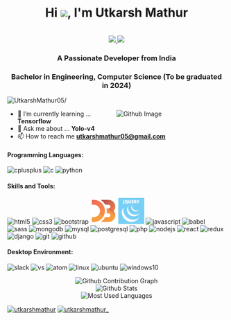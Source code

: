 <h1 align="center">Hi <img src="https://raw.githubusercontent.com/iampavangandhi/iampavangandhi/master/gifs/Hi.gif" width="30px">, I'm Utkarsh Mathur</h1>
 <p align="center"><br/>
   <a href="https://www.linkedin.com/in/iamutkarshmathur05/">
    <img src="https://img.shields.io/badge/linkedin-utkarsh-yellow">
  </a>
  
  <a href="https://www.instagram.com/iamutkarshmathur/">
    <img src="https://img.shields.io/badge/instagram-utkarsh_-pink">
  </a>
</p>

<h3 align="center">A Passionate Developer from India</h3>
<h3 align="center">Bachelor in Engineering, Computer Science (To be graduated in 2024)</h3>
<p align="left"> <img src=https://komarev.com/ghpvc/?username=MathurUtkarsh alt=UtkarshMathur05/></p>


<img width="50%" align="right" alt="Github Image" src="https://raw.githubusercontent.com/onimur/.github/master/.resources/git-header.svg" />


- 🌱 I’m currently learning ... **Tensorflow**
- 💬 Ask me about ... **Yolo-v4**
- 📫 How to reach me **utkarshmathur05@gmail.com**
<h4>Programming Languages: </h4>
<p align="left">
 <img style="margin: auto;" src="Programming Languages/cpp.png" alt=cplusplus width="60" height="60"/>
 <img style="margin: auto;" src="Programming Languages/c.png" alt=c width="60" height="60"/>
 <img style="margin: auto;" src="Programming Languages/python.png" alt=python width="60" height="60"/>
</p>

<h4>Skills and Tools: </h4>
<p align="left">
	<img style="margin: auto;" src="Skills and Tools/html5.png" alt=html5 width="60" height="60"/> 
	<img style="margin: auto;" src="Skills and Tools/css3.png" alt=css3 width="60" height="60"/> 
	<img style="margin: auto;" src="Skills and Tools/bootstrap.png" alt=bootstrap width="60" height="60"/>
  <img style="margin: auto;" src="https://raw.githubusercontent.com/sachinverma53121/sachinverma53121/master/icons/d3.png" alt=d3js width="60" height="60"/>
	<img style="margin: auto;" src="https://raw.githubusercontent.com/sachinverma53121/sachinverma53121/master/icons/jquery.png" alt=jquery width="60" height="60"/>
  <img style="margin: auto;" src="Skills and Tools/js.png" alt=javascript width="60" height="60"/>
	<img style="margin: auto;" src="Skills and Tools/babel.png" alt=babel width="60" height="60"/>
  <img style="margin: auto;" src="Skills and Tools/sass.png" alt=sass width="60" height="60"/>
	<img style="margin: auto;" src="Skills and Tools/django.png" alt=mongodb width="60" height="60"/> 
	<img style="margin: auto;" src="Skills and Tools/mysql.png" alt=mysql width="60" height="60"/> 
	<img style="margin: auto;" src="Skills and Tools/psql.png" alt=postgresql width="60" height="60"/> 
	<img style="margin: auto;" src="Skills and Tools/php.png" alt=php width="60" height="60"/> 
  <img style="margin: auto;" src="Skills and Tools/node.png" alt=nodejs width="60" height="60"/>
	<img style="margin: auto;" src="Skills and Tools/react.png" alt=react width="60" height="60"/> 
  <img style="margin: auto;" src="Skills and Tools/redux.png" alt=redux width="60" height="60"/> 
  <img style="margin: auto;" src="Skills and Tools/django.png" alt=django width="60" height="60"/>
	<img style="margin: auto;" src="Skills and Tools/git.png" alt=git width="60" height="60"/>
  <img style="margin: auto;" src="Skills and Tools/github.png" alt=github width="60" height="60"/>
 
</p>

<h4>Desktop Environment: </h4>
<p align="left">
  <img style="margin: auto;" src="Desktop Enviroment/slack.png" alt=slack width="60" height="60"/>
  <img style="margin: auto;" src="Desktop Enviroment/vsc.png" alt=vs width="60" height="60"/>
  <img style="margin: auto;" src="Desktop Enviroment/atom.png" alt=atom width="60" height="60"/>
  <img style="margin: auto;" src="Desktop Enviroment/linux.png" alt=linux width="60" height="60"/>
  <img style="margin: auto;" src="Desktop Enviroment/ubuntu.png" alt=ubuntu width="60" height="60"/>
  <img style="margin: auto;" src="Desktop Enviroment/win10.png" alt=windows10 width="60" height="60"/>
</p>


<p align="center">
	<img src = "https://github-readme-streak-stats.herokuapp.com/?user=MathurUtkarsh&theme=radical&hide_border=true%22%20alt=%22UtkarshMathur%22" alt="Github Contribution Graph">
	<br>
	<img src="https://github-readme-stats.vercel.app/api?username=mathurutkarsh" alt="Github Stats">
	<br>
	<img src = "https://github-readme-stats.vercel.app/api/top-langs/?username=mathurutkarsh" alt="Most Used Languages">
</p>

<p align="center">

<a href=https://linkedin.com/in/iamutkarshmathur05 target="blank"><img align="center" src=https://static-exp1.licdn.com/sc/h/8zliikpi39umlw2wr99gu4a0u alt="utkarshmathur" height="40" width="40" /></a>
<a href=https://www.instagram.com/iamutkarshmathur/ target="blank"><img align="center" src=https://i.pinimg.com/originals/9b/97/87/9b9787fb5209b99c3207554a341e3f32.png alt="utkarshmathur_" height="75" width="75" /></a>
</p>

